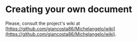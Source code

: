 # Creating your own document

Please, consult the project's wiki at [https://github.com/giancosta86/Michelangelo/wiki](https://github.com/giancosta86/Michelangelo/wiki).
